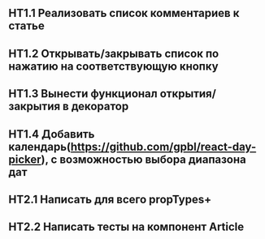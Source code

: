 ## HT1.1 Реализовать список комментариев к статье
## HT1.2 Открывать/закрывать список по нажатию на соответствующую кнопку
## HT1.3 Вынести функционал открытия/закрытия в декоратор
## HT1.4 Добавить календарь(https://github.com/gpbl/react-day-picker), c возможностью выбора диапазона дат

## HT2.1 Написать для всего propTypes+
## HT2.2 Написать тесты на компонент Article
